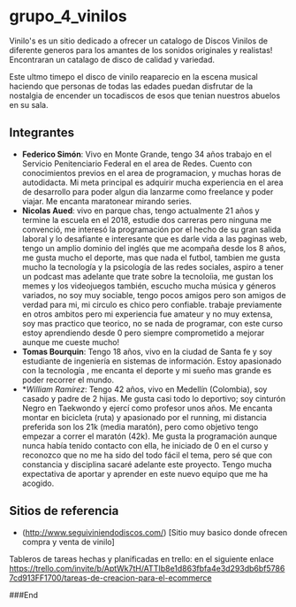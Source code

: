 # grupo_4_vinilos
Vinilo's es un sitio dedicado a ofrecer un catalogo de Discos Vinilos de diferente generos para los amantes de los sonidos originales y realistas! Encontraran un catalago de disco de calidad y variedad.

Este ultmo timepo el disco de vinilo reaparecio en la escena musical haciendo que personas de todas las edades puedan disfrutar de la nostalgia de encender un tocadiscos de esos que tenian nuestros abuelos en su sala. 

## Integrantes

- **Federico Simón**: Vivo en Monte Grande, tengo 34 años trabajo en el Servicio Penitenciario Federal en el area de Redes. Cuento con conocimientos previos en el area de programacion, y muchas horas de autodidacta. Mi meta principal es adquirir mucha experiencia en el area de desarrollo para poder algun dia lanzarme como freelance y poder viajar. Me encanta maratonear mirando series.
- **Nicolas Aued**: vivo en parque chas, tengo actualmente 21 años y termine la escuela en el 2018, estudie dos carreras pero ninguna me convenció, me interesó la programación por el hecho de su gran salida laboral y lo desafiante e interesante que es darle vida a las paginas web, tengo un amplio dominio del inglés que me acompaña desde los 8 años, me gusta mucho el deporte, mas que nada el futbol, tambien me gusta mucho la tecnología y la psicología de las redes sociales, aspiro a tener un podcast mas adelante que trate sobre la tecnoloíia, me gustan los memes y los videojuegos también, escucho mucha música y géneros variados, no soy muy sociable, tengo pocos amigos pero son amigos de verdad para mi, mi circulo es chico pero confiable. trabaje previamente en otros ambitos pero mi experiencia fue amateur y no muy extensa, soy mas practico que teorico, no se nada de programar, con este curso estoy aprendiendo desde 0 pero siempre comprometido a mejorar aunque me cueste mucho! 
- **Tomas Bourquin**: Tengo 18 años, vivo en la ciudad de Santa fe y soy estudiante de ingeniería en sistemas de información. Estoy apasionado con la tecnología , me encanta el deporte y mi sueño mas grande es poder recorrer el mundo.
- **William Ramírez*: Tengo 42 años, vivo en Medellín (Colombia), soy casado y padre de 2 hijas. Me gusta casi todo lo deportivo; soy cinturón Negro en Taekwondo y ejercí como profesor unos años. Me encanta montar en bicicleta (ruta) y apasionado por el running, mi distancia preferida son los 21k (media maratón), pero como objetivo tengo empezar a correr el maratón (42k). Me gusta la programación aunque nunca había tenido contacto con ella, he iniciado de 0 en el curso y reconozco que no me ha sido del todo fácil el tema, pero sé que con constancia y disciplina sacaré adelante este proyecto. Tengo mucha expectativa de aportar y aprender en este nuevo equipo que me ha acogido.

## Sitios de referencia

- (http://www.seguiviniendodiscos.com/) [Sitio muy basico donde ofrecen compra y venta de vinilo]

Tableros de tareas hechas y planificadas en trello: en el siguiente enlace
https://trello.com/invite/b/AptWk7tH/ATTIb8e1d863fbfa4e3d293db6bf57867cd913FF1700/tareas-de-creacion-para-el-ecommerce

###End
